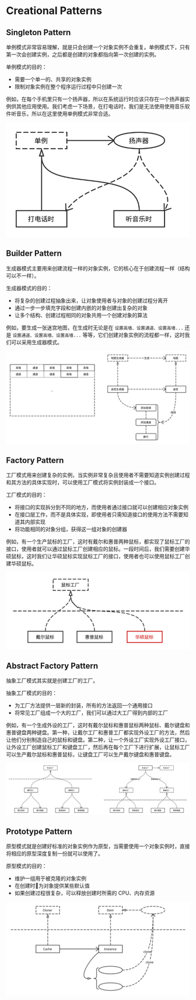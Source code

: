 # Creational Patterns

## Singleton Pattern

单例模式非常容易理解，就是只会创建一个对象实例不会重复。单例模式下，只有第一次会创建实例，之后都是创建的对象都指向第一次创建的实例。

单例模式的目的：

* 需要一个单一的、共享的对象实例
* 限制对象实例在整个程序运行过程中只创建一次

例如，在每个手机里只有一个扬声器，所以在系统运行时应该只存在一个扬声器实例供其他应用使用。我们考虑一下场景，在打电话时，我们是无法使用使用音乐软件听音乐，所以在这里使用单例模式非常合适。

![Singleton Pattern](images/singleton-pattern.svg)

## Builder Pattern

生成器模式主要用来创建流程一样的对象实例，它的核心在于创建流程一样（结构可以不一样）。

生成器模式的目的：

* 将复杂的创建过程抽象出来，让对象使用者与对象的创建过程分离开
* 通过一步一步填充字段和创建内嵌的对象创建出复杂的对象
* 让多个结构、创建过程相同的对象共用一个创建对象的算法

例如，要生成一张迷宫地图，在生成时无论是在 `设置高墙、设置通道、设置高墙...` 还是 `设置通道、设置高墙、设置高墙...` 等等，它们创建对象实例的流程都一样，这时我们可以采用生成器模式。

![Builder Pattern](images/builder-pattern.svg)

## Factory Pattern

工厂模式用来创建复杂的实例，当实例非常复杂且使用者不需要知道实例创建过程和其方法的具体实现时，可以使用工厂模式将实例封装成一个接口。

工厂模式的目的：

* 将接口的实现拆分到不同的地方，而使用者通过接口就可以创建相应对象实例
* 在接口层工作，而不是具体实现，即使用者只需知道接口的使用方法不需要知道其内部实现
* 将功能相同的对象分组，获得这一组对象的创建器

例如，有一个生产鼠标的工厂，这时有戴尔和惠普两种鼠标，都实现了鼠标工厂的接口，使用者就可以通过鼠标工厂创建相应的鼠标。一段时间后，我们需要创建华硕鼠标，这时我们让华硕鼠标实现鼠标工厂的接口，使用者也可以使用鼠标工厂创建华硕鼠标。

![Factory Pattern](images/factory-pattern.svg)

## Abstract Factory Pattern

抽象工厂模式其实就是创建工厂的工厂。

抽象工厂模式的目的：

* 为工厂方法提供一层新的封装，所有的方法返回一个通用接口
* 将常见工厂组成一个大的工厂，我们可以通过大工厂得到内部的工厂

例如，有一个生成外设的工厂，这时有戴尔鼠标和惠普鼠标两种鼠标、戴尔键盘和惠普键盘两种键盘。第一种，让戴尔工厂和惠普工厂都实现外设工厂的方法，然后让他们分别制造自己的鼠标和键盘。第二种，让一个外设工厂实现外设工厂接口，让外设工厂创建鼠标工厂和键盘工厂，然后再在每个工厂下进行扩展，让鼠标工厂可以生产戴尔鼠标和惠普鼠标，让键盘工厂可以生产戴尔键盘和惠普键盘。

![Abstract Factory Pattern](images/abstract-factory-pattern.svg)

## Prototype Pattern

原型模式就是创建好标准的对象实例作为原型，当需要使用一个对象实例时，直接将相应的原型深度复制一份就可以使用了。

原型模式的目的：

* 维护一组用于被克隆的对象实例
* 在创建时为对象提供某些默认值
* 如果创建过程很复杂，可以释放创建时所需的 CPU、内存资源

![Prototype Pattern](images/prototype-pattern.svg)

